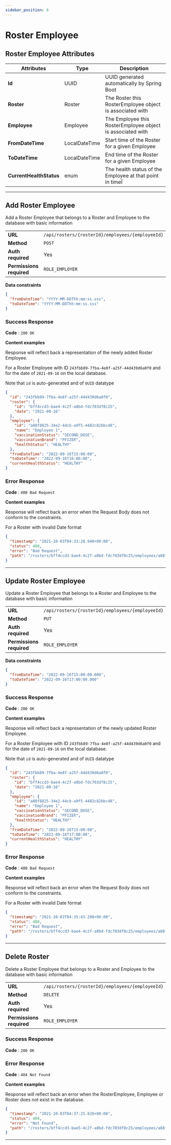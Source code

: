 ```yaml
---
sidebar_position: 6
---
```


#  Roster Employee
## Roster Employee Attributes
| Attributes              | Type          | Description                                                |
| ----------------------- | ------------- | ---------------------------------------------------------- |
| **Id**                  | UUID          | UUID generated automatically by Spring Boot                |
| **Roster**              | Roster        | The Roster this RosterEmployee object is associated with   |
| **Employee**            | Employee      | The Employee this RosterEmployee object is associated with |
| **FromDateTime**        | LocalDateTime | Start time of the Roster for a given Employee              |
| **ToDateTime**          | LocalDateTime | End time of the Roster for a given Employee                |
| **CurrentHealthStatus** | enum          | The health status of the Employee at that point in timeÎ   |


--- 
## Add Roster Employee
Add a Roster Employee that belongs to a Roster and Employee to the database with basic information 

|                          |                                                  |
| ------------------------ | ------------------------------------------------ |
| **URL**                  | `/api/rosters/{rosterId}/employees/{employeeId}` |
| **Method**               | `POST`                                           |
| **Auth required**        | Yes                                              |
| **Permissions required** | `ROLE_EMPLOYER`                                  |

**Data constraints**

```json
{
  "fromDateTime": "YYYY-MM-DDThh:mm:ss.sss",
  "toDateTime": "YYYY-MM-DDThh:mm:ss.sss"
}
```

### Success Response

**Code** : `200 OK`

**Content examples**

Response will reflect back a representation of the newly added Roster Employee.

For a Roster Employee with ID `243fbb89-7fba-4e8f-a25f-44d439d6a0f0` and for the date of `2021-09-16` on the local database.

Note that `id` is auto-generated and of `UUID` datatype


```json
{
  "id": "243fbb89-7fba-4e8f-a25f-44d439d6a0f0",
  "roster": {
    "id": "bff4ccd3-bae4-4c2f-a8bd-fdc703df8c25",
    "date": "2021-09-16"
  },
  "employee": {
    "id": "a88f8825-34e2-44cb-a9f5-4482c82bbc48",
    "name": "Employee 1",
    "vaccinationStatus": "SECOND_DOSE",
    "vaccinationBrand": "PFIZER",
    "healthStatus": "HEALTHY"
  },
  "fromDateTime": "2022-09-16T15:00:00",
  "toDateTime": "2022-09-16T16:00:00",
  "currentHealthStatus": "HEALTHY"
}

```

### Error Response 

**Code** : `400 Bad Request`

**Content examples**

Response will reflect back an error when the Request Body does not conform to the constraints.

For a Roster with invalid Date format

```json
{
  "timestamp": "2021-10-03T04:33:28.940+00:00",
  "status": 400,
  "error": "Bad Request",
  "path": "/rosters/bff4ccd3-bae4-4c2f-a8bd-fdc703df8c25/employees/a88f8825-34e2-44cb-a9f5-4482c82bbc48"
}
```
---
## Update Roster Employee
Update a Roster Employee that belongs to a Roster and Employee to the database with basic information 

|                          |                                                  |
| ------------------------ | ------------------------------------------------ |
| **URL**                  | `/api/rosters/{rosterId}/employees/{employeeId}` |
| **Method**               | `PUT`                                            |
| **Auth required**        | Yes                                              |
| **Permissions required** | `ROLE_EMPLOYER`                                  |

**Data constraints**

```json
{
  "fromDateTime": "2022-09-16T15:00:00.000",
  "toDateTime": "2022-09-16T17:00:00.000"
}
```

### Success Response

**Code** : `200 OK`

**Content examples**

Response will reflect back a representation of the newly updated Roster Employee.

For a Roster Employee with ID `243fbb89-7fba-4e8f-a25f-44d439d6a0f0` and for the date of `2021-09-16` on the local database.

Note that `id` is auto-generated and of `UUID` datatype


```json
{
  "id": "243fbb89-7fba-4e8f-a25f-44d439d6a0f0",
  "roster": {
    "id": "bff4ccd3-bae4-4c2f-a8bd-fdc703df8c25",
    "date": "2021-09-16"
  },
  "employee": {
    "id": "a88f8825-34e2-44cb-a9f5-4482c82bbc48",
    "name": "Employee 1",
    "vaccinationStatus": "SECOND_DOSE",
    "vaccinationBrand": "PFIZER",
    "healthStatus": "HEALTHY"
  },
  "fromDateTime": "2022-09-16T15:00:00",
  "toDateTime": "2022-09-16T17:00:00",
  "currentHealthStatus": "HEALTHY"
}

```

### Error Response 

**Code** : `400 Bad Request`

**Content examples**

Response will reflect back an error when the Request Body does not conform to the constraints.

For a Roster with invalid Date format

```json
{
  "timestamp": "2021-10-03T04:35:43.208+00:00",
  "status": 400,
  "error": "Bad Request",
  "path": "/rosters/bff4ccd3-bae4-4c2f-a8bd-fdc703df8c25/employees/a88f8825-34e2-44cb-a9f5-4482c82bbc48"
}
```

---
## Delete Roster
Delete a Roster Employee that belongs to a Roster and Employee to the database with basic information 

|                          |                                                  |
| ------------------------ | ------------------------------------------------ |
| **URL**                  | `/api/rosters/{rosterId}/employees/{employeeId}` |
| **Method**               | `DELETE`                                         |
| **Auth required**        | Yes                                              |
| **Permissions required** | `ROLE_EMPLOYER`                                  |

### Success Response

**Code** : `200 OK`

### Error Response 

**Code** : `404 Not Found`

**Content examples**

Response will reflect back an error when the RosterEmployee, Employee or Roster does not exist in the database.

```json
{
  "timestamp": "2021-10-03T04:37:25.820+00:00",
  "status": 404,
  "error": "Not Found",
  "path": "/rosters/bff4ccd3-bae5-4c2f-a8bd-fdc703df8c25/employees/a88f8825-34e2-44cb-a9f5-4482c82bbc48"
}
```

---